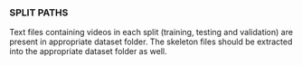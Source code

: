 ### SPLIT PATHS

Text files containing videos in each split (training, testing and validation) are present in appropriate dataset folder. The skeleton files should be extracted into the appropriate dataset folder as well.
